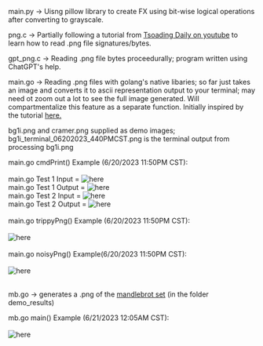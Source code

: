 main.py -> Uisng pillow library to create FX using bit-wise logical operations after converting to grayscale.

png.c -> Partially following a tutorial from [Tsoading Daily on youtube](https://www.youtube.com/watch?v=M9ZwuIv3xz8) to learn how to read .png file signatures/bytes.

gpt_png.c -> Reading .png file bytes proceedurally; program written using ChatGPT's help.

main.go -> Reading .png files with golang's native libaries; so far just takes an image and converts it to ascii representation output to your terminal;
may need ot zoom out a lot to see the full image generated. Will compartmentalize this feature as a separate function. Initially inspired by the tutorial [here.](https://golangdocs.com/golang-image-processing)

bg1i.png and cramer.png supplied as demo images; bg1i_terminal_06202023_440PMCST.png is the terminal output from processing bg1i.png

main.go cmdPrint() Example (6/20/2023 11:50PM CST): <br /> <br />
main.go Test 1 Input = ![here](demo_results/bg1i.png) <br />
main.go Test 1 Output = ![here](demo_results/bg1i_terminal_06202023_440PMCST.png) <br />
main.go Test 2 Input = ![here](demo_results/cramer.png) <br />
main.go Test 2 Output = ![here](demo_results/cramer_terminal_05202023_8PMCST.png) <br /> <br />
main.go trippyPng() Example (6/20/2023 11:50PM CST): <br /> <br />
![here](demo_results/trippy16_06202023.png) <br /> <br />
main.go noisyPng() Example(6/20/2023 11:50PM CST): <br /> <br />
![here](demo_results/noisy4_06202023.png) <br /> <br /> 

mb.go -> generates a .png of the [mandlebrot set](https://en.wikipedia.org/wiki/Mandelbrot_set) (in the folder demo_results)

mb.go main() Example (6/21/2023 12:05AM CST): <br /><br />
![here](demo_results/mandelbrot.png)